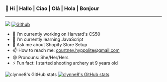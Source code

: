 ### 👋 Hi | Hallo | Ciao | Olá | Hola | Bonjour

---
![](https://visitor-badge.laobi.icu/badge?page_id=clynne8.clynne8)
[![Github](https://img.shields.io/github/followers/clynne8?label=Follow&style=social)](https://github.com/clynne8)


- 🔭 I’m currently working on Harvard's CS50
- 🌱 I’m currently learning JavaScript
- 💬 Ask me about Shopify Store Setup
- 📫 How to reach me: courtney.hyppolite@gmail.com
- 😄 Pronouns: She/Her/Hers
- ⚡ Fun fact: I started shooting archery at 9 years old

![clynne8's GitHub stats](https://github-readme-stats-git-masterrstaa-rickstaa.vercel.app/api/top-langs/?username=clynne8)
[![clynne8's GitHub stats](https://github-readme-stats-git-masterrstaa-rickstaa.vercel.app/api?username=clynne8)](https://github.com/anuraghazra/github-readme-stats)


